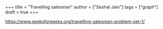 +++
title = "Travelling salesman"
author = ["Seshal Jain"]
tags = ["graph"]
draft = true
+++

<https://www.geeksforgeeks.org/travelling-salesman-problem-set-1/>
